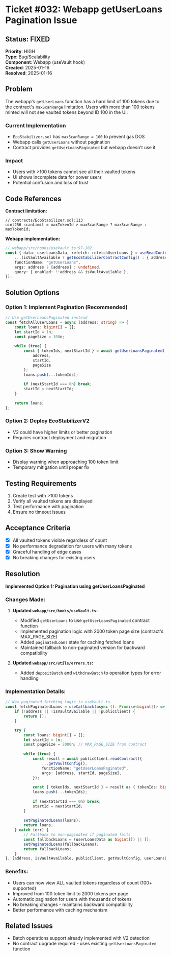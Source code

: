 # Ticket #032: Webapp getUserLoans Pagination Issue

## Status: FIXED
**Priority**: HIGH  
**Type**: Bug/Scalability  
**Component**: Webapp (useVault hook)  
**Created**: 2025-01-16  
**Resolved**: 2025-01-16  

## Problem

The webapp's `getUserLoans` function has a hard limit of 100 tokens due to the contract's `maxScanRange` limitation. Users with more than 100 tokens minted will not see vaulted tokens beyond ID 100 in the UI.

### Current Implementation
- `EcoStabilizer.sol` has `maxScanRange = 100` to prevent gas DOS
- Webapp calls `getUserLoans` without pagination
- Contract provides `getUserLoansPaginated` but webapp doesn't use it

### Impact
- Users with >100 tokens cannot see all their vaulted tokens
- UI shows incomplete data for power users
- Potential confusion and loss of trust

## Code References

**Contract limitation:**
```solidity
// contracts/EcoStabilizer.sol:113
uint256 scanLimit = maxTokenId > maxScanRange ? maxScanRange : maxTokenId;
```

**Webapp implementation:**
```typescript
// webapp/src/hooks/useVault.ts:97-102
const { data: userLoansData, refetch: refetchUserLoans } = useReadContract({
    ...(isVaultAvailable ? getEcoStabilizerContractConfig() : { address: undefined, abi: [] }),
    functionName: "getUserLoans",
    args: address ? [address] : undefined,
    query: { enabled: !!address && isVaultAvailable },
});
```

## Solution Options

### Option 1: Implement Pagination (Recommended)
```typescript
// Use getUserLoansPaginated instead
const fetchAllUserLoans = async (address: string) => {
    const loans: bigint[] = [];
    let startId = 1n;
    const pageSize = 100n;
    
    while (true) {
        const { tokenIds, nextStartId } = await getUserLoansPaginated(
            address,
            startId,
            pageSize
        );
        loans.push(...tokenIds);
        
        if (nextStartId === 0n) break;
        startId = nextStartId;
    }
    
    return loans;
};
```

### Option 2: Deploy EcoStabilizerV2
- V2 could have higher limits or better pagination
- Requires contract deployment and migration

### Option 3: Show Warning
- Display warning when approaching 100 token limit
- Temporary mitigation until proper fix

## Testing Requirements

1. Create test with >100 tokens
2. Verify all vaulted tokens are displayed
3. Test performance with pagination
4. Ensure no timeout issues

## Acceptance Criteria

- [x] All vaulted tokens visible regardless of count
- [x] No performance degradation for users with many tokens
- [x] Graceful handling of edge cases
- [x] No breaking changes for existing users

## Resolution

**Implemented Option 1: Pagination using getUserLoansPaginated**

### Changes Made:

1. **Updated `webapp/src/hooks/useVault.ts`:**
   - Modified `getUserLoans` to use `getUserLoansPaginated` contract function
   - Implemented pagination logic with 2000 token page size (contract's MAX_PAGE_SIZE)
   - Added `paginatedLoans` state for caching fetched loans
   - Maintained fallback to non-paginated version for backward compatibility

2. **Updated `webapp/src/utils/errors.ts`:**
   - Added `depositBatch` and `withdrawBatch` to operation types for error handling

### Implementation Details:

```typescript
// New paginated fetching logic in useVault.ts
const fetchPaginatedLoans = useCallback(async (): Promise<bigint[]> => {
    if (!address || !isVaultAvailable || !publicClient) {
        return [];
    }

    try {
        const loans: bigint[] = [];
        let startId = 1n;
        const pageSize = 2000n; // MAX_PAGE_SIZE from contract
        
        while (true) {
            const result = await publicClient.readContract({
                ...getVaultConfig(),
                functionName: "getUserLoansPaginated",
                args: [address, startId, pageSize],
            });
            
            const { tokenIds, nextStartId } = result as { tokenIds: bigint[]; nextStartId: bigint };
            loans.push(...tokenIds);
            
            if (nextStartId === 0n) break;
            startId = nextStartId;
        }
        
        setPaginatedLoans(loans);
        return loans;
    } catch (err) {
        // Fallback to non-paginated if paginated fails
        const fallbackLoans = (userLoansData as bigint[]) || [];
        setPaginatedLoans(fallbackLoans);
        return fallbackLoans;
    }
}, [address, isVaultAvailable, publicClient, getVaultConfig, userLoansData]);
```

### Benefits:
- Users can now view ALL vaulted tokens regardless of count (100+ supported)
- Improved from 100 token limit to 2000 tokens per page
- Automatic pagination for users with thousands of tokens
- No breaking changes - maintains backward compatibility
- Better performance with caching mechanism

## Related Issues
- Batch operations support already implemented with V2 detection
- No contract upgrade required - uses existing `getUserLoansPaginated` function